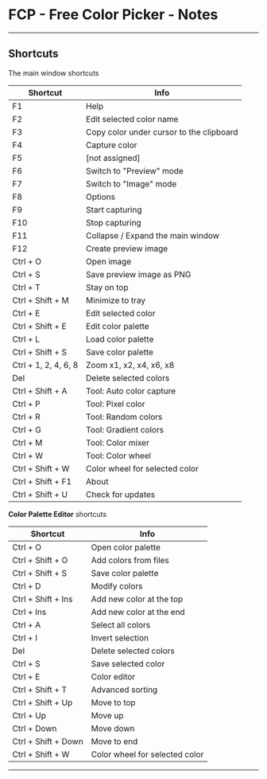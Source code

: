 # FCP - Free Color Picker - Notes

---

## Shortcuts

The main window shortcuts

| Shortcut | Info |
|---|---|
| F1 | Help |
| F2 | Edit selected color name |
| F3 | Copy color under cursor to the clipboard |
| F4 | Capture color |
| F5 | [not assigned] |
| F6 | Switch to "Preview" mode |
| F7 | Switch to "Image" mode |
| F8 | Options |
| F9 | Start capturing |
| F10 | Stop capturing |
| F11 | Collapse / Expand the main window |
| F12 | Create preview image |
| Ctrl + O | Open image |
| Ctrl + S | Save preview image as PNG |
| Ctrl + T | Stay on top |
| Ctrl + Shift + M | Minimize to tray |
| Ctrl + E | Edit selected color |
| Ctrl + Shift + E | Edit color palette |
| Ctrl + L | Load color palette |
| Ctrl + Shift + S | Save color palette |
| Ctrl + 1, 2, 4, 6, 8 | Zoom x1, x2, x4, x6, x8 |
| Del | Delete selected colors |
| Ctrl + Shift + A | Tool: Auto color capture |
| Ctrl + P | Tool: Pixel color |
| Ctrl + R | Tool: Random colors |
| Ctrl + G | Tool: Gradient colors |
| Ctrl + M | Tool: Color mixer |
| Ctrl + W | Tool: Color wheel |
| Ctrl + Shift + W | Color wheel for selected color |
| Ctrl + Shift + F1 | About |
| Ctrl + Shift + U | Check for updates |


**Color Palette Editor** shortcuts

| Shortcut | Info |
|---|---|
| Ctrl + O | Open color palette |
| Ctrl + Shift + O | Add colors from files |
| Ctrl + Shift + S | Save color palette |
| Ctrl + D | Modify colors |
| Ctrl + Shift + Ins | Add new color at the top |
| Ctrl + Ins | Add new color at the end |
| Ctrl + A | Select all colors |
| Ctrl + I | Invert selection |
| Del | Delete selected colors |
| Ctrl + S | Save selected color |
| Ctrl + E | Color editor |
| Ctrl + Shift + T | Advanced sorting |
| Ctrl + Shift + Up | Move to top |
| Ctrl + Up | Move up |
| Ctrl + Down | Move down |
| Ctrl + Shift + Down | Move to end |
| Ctrl + Shift + W | Color wheel for selected color |


---

